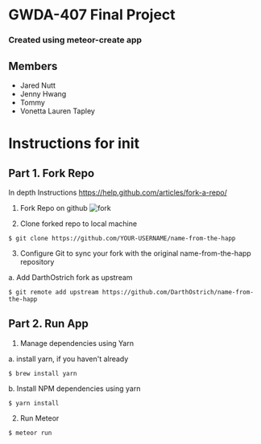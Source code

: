 # GWDA-407 Final Project
### Created using meteor-create app
## Members
* Jared Nutt
* Jenny Hwang
* Tommy
* Vonetta Lauren Tapley

# Instructions for init
## Part 1. Fork Repo
In depth Instructions https://help.github.com/articles/fork-a-repo/

1. Fork Repo on github
![fork](https://help.github.com/assets/images/help/repository/fork_button.jpg)


2. Clone forked repo to local machine
```
$ git clone https://github.com/YOUR-USERNAME/name-from-the-happ
```

3. Configure Git to sync your fork with the original name-from-the-happ repository

  a. Add DarthOstrich fork as upstream
```
$ git remote add upstream https://github.com/DarthOstrich/name-from-the-happ
```

## Part 2. Run App
1. Manage dependencies using Yarn

  a. install yarn, if you haven't already
  ```
  $ brew install yarn
  ```
  b. Install NPM dependencies using yarn
  ```
  $ yarn install
  ```
2. Run Meteor
```
$ meteor run
```
